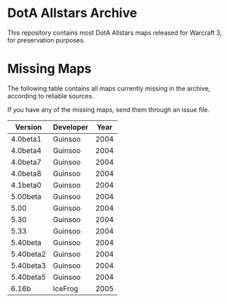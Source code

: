 # DotA Allstars Archive

This repository contains most DotA Allstars maps released for Warcraft 3, for preservation purposes.

# Missing Maps

The following table contains all maps currently missing in the archive, according to reliable sources.

If you have any of the missing maps, send them through an issue file.

| Version | Developer | Year |
| -------- | -------- | -------- |
| 4.0beta1 | Guinsoo | 2004 |
| 4.0beta4 | Guinsoo | 2004 |
| 4.0beta7 | Guinsoo | 2004 |
| 4.0beta8 | Guinsoo | 2004 |
| 4.1beta0 | Guinsoo | 2004 |
| 5.00beta | Guinsoo | 2004 |
| 5.00 | Guinsoo | 2004 |
| 5.30 | Guinsoo | 2004 |
| 5.33 | Guinsoo | 2004 |
| 5.40beta | Guinsoo | 2004 |
| 5.40beta2 | Guinsoo | 2004 |
| 5.40beta3 | Guinsoo | 2004 |
| 5.40beta5 | Guinsoo | 2004 |
| 6.16b | IceFrog | 2005 |